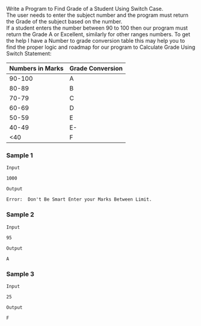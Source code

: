 Write a Program to Find Grade of a Student Using Switch Case.  
The user needs to enter the subject number and the program must return the Grade of the subject based on the number.   
If a student enters the number between 90 to 100 then our program must return the Grade A or Excellent, similarly for other ranges numbers. 
To get the help I have a Number to grade conversion table this may help you to find the proper logic and roadmap for our program to Calculate Grade Using Switch Statement:

| Numbers in Marks  | Grade Conversion |
| ------------- | ------------- |
| 90-100  | A  |
| 80-89  | B  |
| 70-79  | C  |
| 60-69  | D  |
| 50-59  | E  |
| 40-49  | E-  |
| <40  | F  |

### Sample 1
`Input`
```
1000
```

`Output`
```
Error:  Don't Be Smart Enter your Marks Between Limit.
```

### Sample 2
`Input`
```
95
```

`Output`
```
A
```

### Sample 3
`Input`
```
25
```

`Output`
```
F
```
